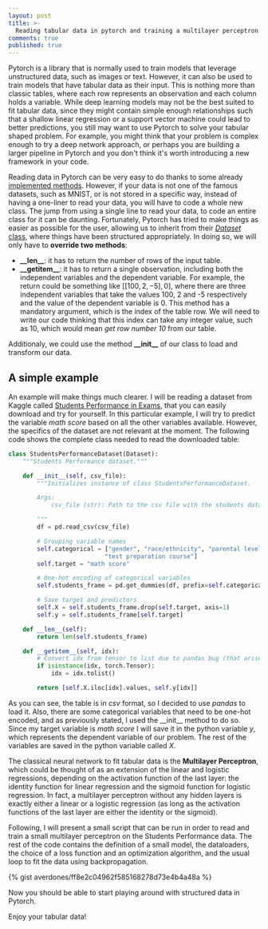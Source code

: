 ```yaml
---
layout: post
title: >-
  Reading tabular data in pytorch and training a multilayer perceptron
comments: true
published: true
---
```


Pytorch is a library that is normally used to train models that leverage unstructured data, such as images or text. However, it can also be used to train models that have tabular data as their input. This is nothing more than classic tables, where each row represents an observation and each column holds a variable. While deep learning models may not be the best suited to fit tabular data, since they might contain simple enough relationships such that a shallow linear regression or a support vector machine could lead to better predictions, you still may want to use Pytorch to solve your tabular shaped problem. For example, you might think that your problem is complex enough to try a deep network approach, or perhaps you are building a larger pipeline in Pytorch and you don't think it's worth introducing a new framework in your code.

Reading data in Pytorch can be very easy to do thanks to some already [implemented methods](https://pytorch.org/docs/stable/torchvision/datasets.html#imagefolder). However, if your data is not one of the famous datasets, such as MNIST, or is not stored in a specific way, instead of having a one-liner to read your data, you will have to code a whole new class. The jump from using a single line to read your data, to code an entire class for it can be daunting. Fortunately, Pytorch has tried to make things as easier as possible for the user, allowing us to inherit from their [*Dataset* class](https://pytorch.org/docs/stable/_modules/torch/utils/data/dataset.html#Dataset), where things have been structured appropriately. In doing so, we will only have to **override two methods**:

- **\_\_len\_\_**: it has to return the number of rows of the input table.
- **\_\_getitem\_\_**: it has to return a single observation, including both the independent variables and the dependent variable. For example, the return could be something like $[[100, 2, -5], 0]$, where there are three independent variables that take the values 100, 2 and -5 respectively and the value of the dependent variable is 0. This method has a mandatory argument, which is the index of the table row. We will need to write our code thinking that this index can take any integer value, such as 10, which would mean *get row number 10* from our table. 

Additionaly, we could use the method **\_\_init\_\_** of our class to load and transform our data.

## A simple example

An example will make things much clearer. I will be reading a dataset from Kaggle called [Students Performance in Exams](https://www.kaggle.com/spscientist/students-performance-in-exams), that you can easily download and try for yourself. In this particular example, I will try to predict the variable *math score* based on all the other variables available. However, the specifics of the dataset are not relevant at the moment. The following code shows the complete class needed to read the downloaded table:

```python
class StudentsPerformanceDataset(Dataset):
    """Students Performance dataset."""

    def __init__(self, csv_file):
        """Initializes instance of class StudentsPerformanceDataset.

        Args:
            csv_file (str): Path to the csv file with the students data.

        """
        df = pd.read_csv(csv_file)

        # Grouping variable names
        self.categorical = ["gender", "race/ethnicity", "parental level of education", "lunch",
                           "test preparation course"]
        self.target = "math score"

        # One-hot encoding of categorical variables
        self.students_frame = pd.get_dummies(df, prefix=self.categorical)

        # Save target and predictors
        self.X = self.students_frame.drop(self.target, axis=1)
        self.y = self.students_frame[self.target]

    def __len__(self):
        return len(self.students_frame)

    def __getitem__(self, idx):
        # Convert idx from tensor to list due to pandas bug (that arises when using pytorch's random_split)
        if isinstance(idx, torch.Tensor):
            idx = idx.tolist()

        return [self.X.iloc[idx].values, self.y[idx]]
```
 
As you can see, the table is in *csv* format, so I decided to use *pandas* to load it. Also, there are some categorical variables that need to be one-hot encoded, and as previously stated, I used the \_\_init\_\_ method to do so. Since my target variable is *math score* I will save it in the python variable *y*, which represents the dependent variable of our problem. The rest of the variables are saved in the python variable called *X*.

The classical neural network to fit tabular data is the **Multilayer Perceptron**, which could be thought of as an extension of the linear and logistic regressions, depending on the activation function of the last layer: the identity function for linear regression and the sigmoid function for logistic regression. In fact, a multilayer perceptron without any hidden layers is exactly either a linear or a logistic regression (as long as the activation functions of the last layer are either the identity or the sigmoid).

Following, I will present a small script that can be run in order to read and train a small multilayer perceptron on the Students Performance data. The rest of the code contains the definition of a small model, the dataloaders, the choice of a loss function and an optimization algorithm, and the usual loop to fit the data using backpropagation.  

{% gist averdones/ff8e2c04962f585168278d73e4b4a48a %}

Now you should be able to start playing around with structured data in Pytorch. 

Enjoy your tabular data!